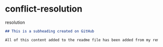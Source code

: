 # conflict-resolution
resolution

  ```md
  ## This is a subheading created on GitHub

  All of this content added to the readme file has been added from my remote GitHub repository.
  ```
